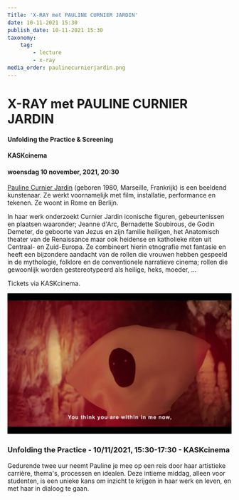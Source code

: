 ```yaml
---
Title: 'X-RAY met PAULINE CURNIER JARDIN'
date: 10-11-2021 15:30
publish_date: 10-11-2021 15:30
taxonomy:
    tag:
        - lecture
        - x-ray
media_order: paulinecurnierjardin.png
---
```

# X-RAY met PAULINE CURNIER JARDIN
#### Unfolding the Practice & Screening
#### KASKcinema
#### woensdag 10 november, 2021, 20:30
[Pauline Curnier Jardin](http://paulinecurnierjardin.com/) (geboren 1980, Marseille, Frankrijk) is een beeldend kunstenaar. Ze werkt voornamelijk met film, installatie, performance en tekenen. Ze woont in Rome en Berlijn.    

In haar werk onderzoekt Curnier Jardin iconische figuren, gebeurtenissen en plaatsen waaronder; Jeanne d'Arc, Bernadette Soubirous, de Godin Demeter, de geboorte van Jezus en zijn familie heiligen, het Anatomisch theater van de Renaissance maar ook  heidense en katholieke riten uit Centraal- en Zuid-Europa. Ze combineert hierin etnografie met fantasie en heeft een bijzondere aandacht van de rollen die vrouwen hebben gespeeld in de mythologie, folklore en de conventionele narratieve cinema; rollen die gewoonlijk worden gestereotypeerd als heilige, heks, moeder, ...

Tickets via KASKcinema.

![](paulinecurnierjardin.png)

### Unfolding the Practice - 10/11/2021, 15:30-17:30 - KASKcinema
Gedurende twee uur neemt Pauline je mee op een reis door haar artistieke carrière, thema's, processen en idealen. Deze intieme middag, alleen voor studenten, is een unieke kans om inzicht te krijgen in haar werk en leven, en met haar in dialoog te gaan.
